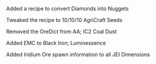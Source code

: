 Added a recipe to convert Diamonds into Nuggets

Tweaked the recipe to 10/10/10 AgriCraft Seeds

Removed the OreDict from AA; IC2 Coal Dust

Added EMC to Black Iron; Luminessence

Added Iridium Ore spawn information to all JEI Dimensions
